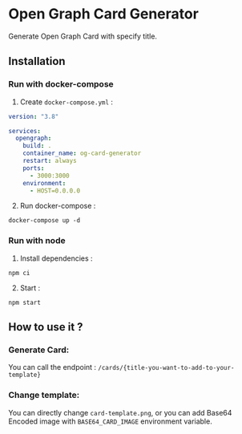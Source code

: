 # Open Graph Card Generator

Generate Open Graph Card with specify title. 

## Installation 

### Run with docker-compose

1. Create `docker-compose.yml` : 

```docker-compose.yml
version: "3.8"

services:
  opengraph:
    build: .
    container_name: og-card-generator
    restart: always
    ports: 
      - 3000:3000
    environment:
      - HOST=0.0.0.0
```

2. Run docker-compose : 
```shell
docker-compose up -d
```

### Run with node 

1. Install dependencies : 
```shell
npm ci
```
2. Start : 
```shell
npm start
```

## How to use it ? 

### Generate Card: 

You can call the endpoint :
`/cards/{title-you-want-to-add-to-your-template}`

### Change template: 

You can directly change `card-template.png`, or you can add Base64 Encoded image with 
`BASE64_CARD_IMAGE` environment variable. 

